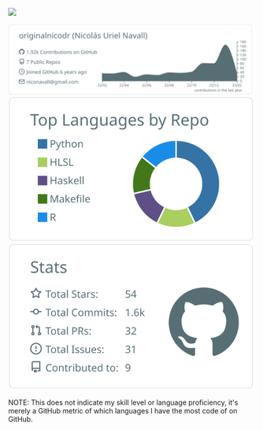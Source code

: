 ![](banner.gif)

<!-- Banner made with 𝚃𝚢𝚙𝚎𝙸𝚝, 𝚅𝚞𝚎 𝙿𝚊𝚛𝚝𝚒𝚌𝚕𝚎𝙹𝚜 𝚊𝚗𝚍 𝚅𝚞𝚎: https://codesandbox.io/s/readme-intro-gif-forked-truvzj -->

<p  align="center">
  <img src="https://raw.githubusercontent.com/originalnicodr/originalnicodr/main/profile-summary-card-output/default/0-profile-details.svg?token=GHSAT0AAAAAABZY5FWUHZCH475KFQAAU2KGY7HVNBQ" alt="github stats"></br>
  <img src="https://raw.githubusercontent.com/originalnicodr/originalnicodr/main/profile-summary-card-output/default/1-repos-per-language.svg?token=GHSAT0AAAAAABZY5FWUDYZHAYGQOX7UT6OCY7HVNXA">
  <img src="https://raw.githubusercontent.com/originalnicodr/originalnicodr/main/profile-summary-card-output/default/3-stats.svg?token=GHSAT0AAAAAABZY5FWULAE3T634OFLU2JI4Y7HVN7Q"></br></p>

NOTE: This does not indicate my skill level or language proficiency, it's merely a GitHub metric of which languages I have the most code of on GitHub.

<!--
**originalnicodr/originalnicodr** is a ✨ _special_ ✨ repository because its `README.md` (this file) appears on your GitHub profile.

Here are some ideas to get you started:

- 🔭 I’m currently working on ...
- 🌱 I’m currently learning ...
- 👯 I’m looking to collaborate on ...
- 🤔 I’m looking for help with ...
- 💬 Ask me about ...
- 📫 How to reach me: ...
- 😄 Pronouns: ...
- ⚡ Fun fact: ...
-->
